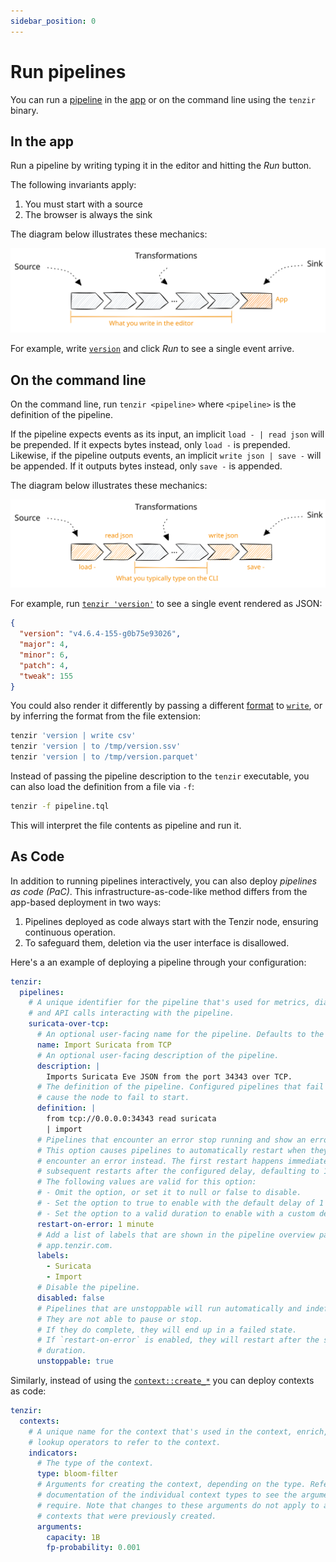 ```yaml
---
sidebar_position: 0
---
```


# Run pipelines

You can run a [pipeline](../../pipelines.md) in the
[app](https://app.tenzir.com) or on the command line using the `tenzir` binary.

## In the app

Run a pipeline by writing typing it in the editor and hitting the *Run* button.

The following invariants apply:

1. You must start with a source
2. The browser is always the sink

The diagram below illustrates these mechanics:

![Pipeline in the Browser](pipeline-browser.excalidraw.svg)

For example, write [`version`](../../operators/version.md) and click *Run* to
see a single event arrive.

## On the command line

On the command line, run `tenzir <pipeline>` where `<pipeline>` is the
definition of the pipeline.

If the pipeline expects events as its input, an implicit `load - | read json`
will be prepended. If it expects bytes instead, only `load -` is prepended.
Likewise, if the pipeline outputs events, an implicit `write json | save -` will
be appended. If it outputs bytes instead, only `save -` is appended.

The diagram below illustrates these mechanics:

![Pipeline on the command line](pipeline-cli.excalidraw.svg)

For example, run [`tenzir 'version'`](../../operators/version.md) to
see a single event rendered as JSON:

```json
{
  "version": "v4.6.4-155-g0b75e93026",
  "major": 4,
  "minor": 6,
  "patch": 4,
  "tweak": 155
}
```

You could also render it differently by passing a different
[format](../../formats.md) to [`write`](../../operators/write.md), or by
inferring the format from the file extension:

```bash
tenzir 'version | write csv'
tenzir 'version | to /tmp/version.ssv'
tenzir 'version | to /tmp/version.parquet'
```

Instead of passing the pipeline description to the `tenzir` executable, you can
also load the definition from a file via `-f`:

```bash
tenzir -f pipeline.tql
```

This will interpret the file contents as pipeline and run it.

## As Code

In addition to running pipelines interactively, you can also deploy *pipelines as
code (PaC)*. This infrastructure-as-code-like method differs from the app-based
deployment in two ways:

1. Pipelines deployed as code always start with the Tenzir node, ensuring
   continuous operation.
2. To safeguard them, deletion via the user interface is disallowed.

Here's a an example of deploying a pipeline through your configuration:

```yaml {0} title="<prefix>/etc/tenzir/tenzir.yaml"
tenzir:
  pipelines:
    # A unique identifier for the pipeline that's used for metrics, diagnostics,
    # and API calls interacting with the pipeline.
    suricata-over-tcp:
      # An optional user-facing name for the pipeline. Defaults to the id.
      name: Import Suricata from TCP
      # An optional user-facing description of the pipeline.
      description: |
        Imports Suricata Eve JSON from the port 34343 over TCP.
      # The definition of the pipeline. Configured pipelines that fail to start
      # cause the node to fail to start.
      definition: |
        from tcp://0.0.0.0:34343 read suricata
        | import
      # Pipelines that encounter an error stop running and show an error state.
      # This option causes pipelines to automatically restart when they
      # encounter an error instead. The first restart happens immediately, and
      # subsequent restarts after the configured delay, defaulting to 1 minute.
      # The following values are valid for this option:
      # - Omit the option, or set it to null or false to disable.
      # - Set the option to true to enable with the default delay of 1 minute.
      # - Set the option to a valid duration to enable with a custom delay.
      restart-on-error: 1 minute
      # Add a list of labels that are shown in the pipeline overview page at
      # app.tenzir.com.
      labels:
        - Suricata
        - Import
      # Disable the pipeline.
      disabled: false
      # Pipelines that are unstoppable will run automatically and indefinitely.
      # They are not able to pause or stop.
      # If they do complete, they will end up in a failed state.
      # If `restart-on-error` is enabled, they will restart after the specified
      # duration.
      unstoppable: true
```

Similarly, instead of using the
[`context::create_*`](../../tql2/operators.md#Context) you can deploy contexts
as code:

```yaml {0} title="<prefix>/etc/tenzir/tenzir.yaml"
tenzir:
  contexts:
    # A unique name for the context that's used in the context, enrich, and
    # lookup operators to refer to the context.
    indicators:
      # The type of the context.
      type: bloom-filter
      # Arguments for creating the context, depending on the type. Refer to the
      # documentation of the individual context types to see the arguments they
      # require. Note that changes to these arguments do not apply to any
      # contexts that were previously created.
      arguments:
        capacity: 1B
        fp-probability: 0.001
```
